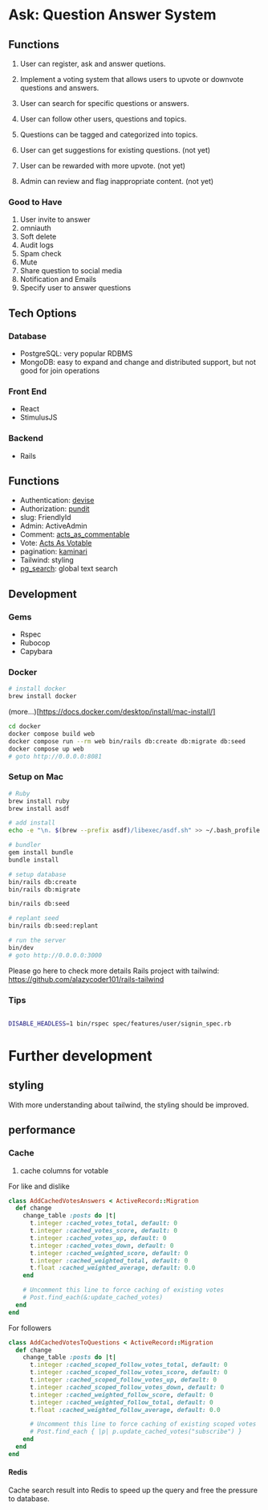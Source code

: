# Ask: Question Answer System

## Functions

1. User can register, ask and answer quetions.

2. Implement a voting system that allows users to upvote or downvote questions and answers.

3. User can search for specific questions or answers.

4. User can follow other users, questions and topics.

5. Questions can be tagged and categorized into topics.

6. User can get suggestions for existing questions. (not yet)

7. User can be rewarded with more upvote. (not yet)

8. Admin can review and flag inappropriate content. (not yet)

### Good to Have
1. User invite to answer
2. omniauth
3. Soft delete
4. Audit logs
5. Spam check
6. Mute
7. Share question to social media
8. Notification and Emails
9. Specify user to answer questions

## Tech Options
### Database
* PostgreSQL: very popular RDBMS
* MongoDB: easy to expand and change and distributed support, but not good for join operations

### Front End
* React
* StimulusJS

### Backend
* Rails

## Functions
* Authentication: [devise](https://github.com/heartcombo/devise)
* Authorization: [pundit](https://github.com/varvet/pundit)
* slug: FriendlyId
* Admin: ActiveAdmin
* Comment: [acts_as_commentable](https://github.com/alazycoder101/acts_as_commentable)
* Vote: [Acts As Votable](https://github.com/ryanto/acts_as_votableVotable)
* pagination: [kaminari](https://github.com/kaminari/kaminari)
* Tailwind: styling
* [pg_search](https://github.com/Casecommons/pg_search): global text search

## Development
### Gems
* Rspec
* Rubocop
* Capybara

### Docker

```bash
# install docker
brew install docker
```
(more...)[https://docs.docker.com/desktop/install/mac-install/]

```bash
cd docker
docker compose build web
docker compose run --rm web bin/rails db:create db:migrate db:seed
docker compose up web
# goto http://0.0.0.0:8081
```

### Setup on Mac
```bash
# Ruby
brew install ruby
brew install asdf

# add install
echo -e "\n. $(brew --prefix asdf)/libexec/asdf.sh" >> ~/.bash_profile

# bundler
gem install bundle
bundle install

# setup database
bin/rails db:create
bin/rails db:migrate

bin/rails db:seed

# replant seed
bin/rails db:seed:replant

# run the server
bin/dev 
# goto http://0.0.0.0:3000
```

Please go here to check more details
Rails project with tailwind: https://github.com/alazycoder101/rails-tailwind

### Tips

```bash

DISABLE_HEADLESS=1 bin/rspec spec/features/user/signin_spec.rb
```

# Further development
## styling
With more understanding about tailwind, the styling should be improved.

## performance
### Cache
1. cache columns for votable

For like and dislike
```ruby
class AddCachedVotesAnswers < ActiveRecord::Migration
  def change
    change_table :posts do |t|
      t.integer :cached_votes_total, default: 0
      t.integer :cached_votes_score, default: 0
      t.integer :cached_votes_up, default: 0
      t.integer :cached_votes_down, default: 0
      t.integer :cached_weighted_score, default: 0
      t.integer :cached_weighted_total, default: 0
      t.float :cached_weighted_average, default: 0.0
    end

    # Uncomment this line to force caching of existing votes
    # Post.find_each(&:update_cached_votes)
  end
end
```

For followers
```ruby
class AddCachedVotesToQuestions < ActiveRecord::Migration
  def change
    change_table :posts do |t|
      t.integer :cached_scoped_follow_votes_total, default: 0
      t.integer :cached_scoped_follow_votes_score, default: 0
      t.integer :cached_scoped_follow_votes_up, default: 0
      t.integer :cached_scoped_follow_votes_down, default: 0
      t.integer :cached_weighted_follow_score, default: 0
      t.integer :cached_weighted_follow_total, default: 0
      t.float :cached_weighted_follow_average, default: 0.0

      # Uncomment this line to force caching of existing scoped votes
      # Post.find_each { |p| p.update_cached_votes("subscribe") }
    end
  end
end
```

#### Redis
Cache search result into Redis to speed up the query and free the
pressure to database.
